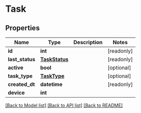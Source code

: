 # Task


## Properties
Name | Type | Description | Notes
------------ | ------------- | ------------- | -------------
**id** | **int** |  | [readonly] 
**last_status** | [**TaskStatus**](TaskStatus.md) |  | [readonly] 
**active** | **bool** |  | [optional] 
**task_type** | [**TaskType**](TaskType.md) |  | [optional] 
**created_dt** | **datetime** |  | [readonly] 
**device** | **int** |  | 

[[Back to Model list]](../README.md#documentation-for-models) [[Back to API list]](../README.md#documentation-for-api-endpoints) [[Back to README]](../README.md)


